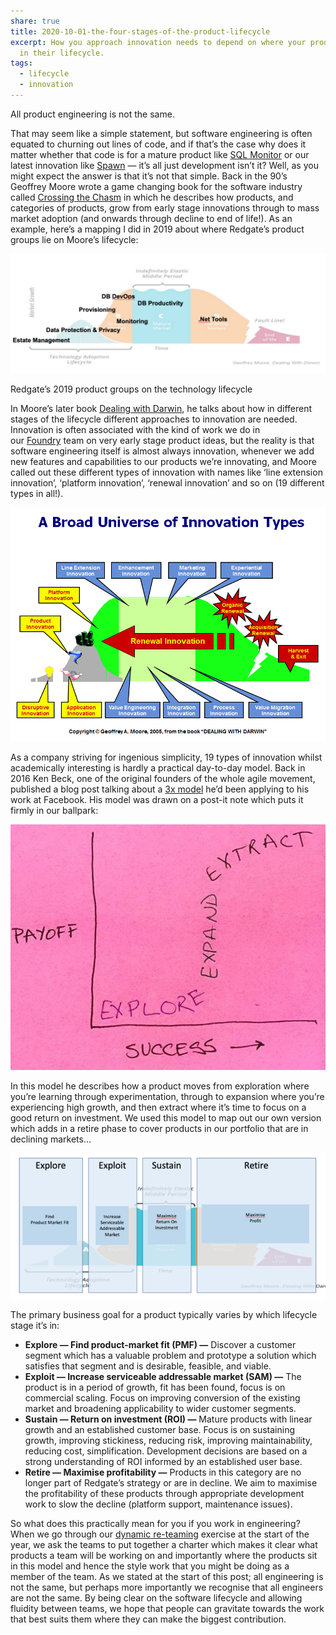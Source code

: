```yaml
---
share: true
title: 2020-10-01-the-four-stages-of-the-product-lifecycle
excerpt: How you approach innovation needs to depend on where your products are
  in their lifecycle.
tags:
  - lifecycle
  - innovation
---
```


All product engineering is not the same.

That may seem like a simple statement, but software engineering is often equated to churning out lines of code, and if that’s the case why does it matter whether that code is for a mature product like [SQL Monitor](https://www.red-gate.com/products/dba/sql-monitor/) or our latest innovation like [Spawn](https://spawn.cc/) — it’s all just development isn’t it? Well, as you might expect the answer is that it’s not that simple. Back in the 90’s Geoffrey Moore wrote a game changing book for the software industry called [Crossing the Chasm](https://www.amazon.co.uk/Crossing-Chasm-3rd-Disruptive-Mainstream/dp/0062292986/ref=asc_df_0062292986/?tag=googshopuk-21&linkCode=df0&hvadid=310843183616&hvpos=&hvnetw=g&hvrand=8085158987323133029&hvpone=&hvptwo=&hvqmt=&hvdev=c&hvdvcmdl=&hvlocint=&hvlocphy=1006598&hvtargid=pla-464512051164&psc=1&th=1&psc=1) in which he describes how products, and categories of products, grow from early stage innovations through to mass market adoption (and onwards through decline to end of life!). As an example, here’s a mapping I did in 2019 about where Redgate’s product groups lie on Moore’s lifecycle:

![Pasted image 20221223160227.png](../assets/images/Pasted%20image%2020221223160227.png)

Redgate’s 2019 product groups on the technology lifecycle

In Moore’s later book [Dealing with Darwin](https://www.amazon.co.uk/Dealing-Darwin-Companies-Innovate-Evolution/dp/1841127175/ref=sr_1_1?adgrpid=102902572799&dchild=1&gclid=CjwKCAjw_NX7BRA1EiwA2dpg0vwRFx3ctrU81z4ERQ-jpCwJsaihlLO1VoZSAUTscwMv5D8Q1QvWiRoCefwQAvD_BwE&hvadid=445963435392&hvdev=c&hvlocphy=1006598&hvnetw=g&hvqmt=e&hvrand=13137350016550672658&hvtargid=kwd-297832163682&hydadcr=24405_1748889&keywords=dealing+with+darwin&qid=1601542024&sr=8-1&tag=googhydr-21), he talks about how in different stages of the lifecycle different approaches to innovation are needed. Innovation is often associated with the kind of work we do in our [Foundry](https://www.redgatefoundry.com/) team on very early stage product ideas, but the reality is that software engineering itself is almost always innovation, whenever we add new features and capabilities to our products we’re innovating, and Moore called out these different types of innovation with names like ‘line extension innovation’, ‘platform innovation’, ‘renewal innovation’ and so on (19 different types in all!).

![Pasted image 20221223160247.png](../assets/images/Pasted%20image%2020221223160247.png)

As a company striving for ingenious simplicity, 19 types of innovation whilst academically interesting is hardly a practical day-to-day model. Back in 2016 Ken Beck, one of the original founders of the whole agile movement, published a blog post talking about a [3x model](https://medium.com/@kentbeck_7670/the-product-development-triathlon-6464e2763c46) he’d been applying to his work at Facebook. His model was drawn on a post-it note which puts it firmly in our ballpark:

![Pasted image 20221223160308.png](../assets/images/Pasted%20image%2020221223160308.png)

In this model he describes how a product moves from exploration where you’re learning through experimentation, through to expansion where you’re experiencing high growth, and then extract where it’s time to focus on a good return on investment. We used this model to map out our own version which adds in a retire phase to cover products in our portfolio that are in declining markets…

![Pasted image 20221223160335.png](../assets/images/Pasted%20image%2020221223160335.png)

The primary business goal for a product typically varies by which lifecycle stage it’s in:

-   **Explore — Find product-market fit (PMF) —** Discover a customer segment which has a valuable problem and prototype a solution which satisfies that segment and is desirable, feasible, and viable.
-   **Exploit — Increase serviceable addressable market (SAM) —** The product is in a period of growth, fit has been found, focus is on commercial scaling. Focus on improving conversion of the existing market and broadening applicability to wider customer segments.
-   **Sustain — Return on investment (ROI) —** Mature products with linear growth and an established customer base. Focus is on sustaining growth, improving stickiness, reducing risk, improving maintainability, reducing cost, simplification. Development decisions are based on a strong understanding of ROI informed by an established user base.
-   **Retire — Maximise profitability —** Products in this category are no longer part of Redgate’s strategy or are in decline. We aim to maximise the profitability of these products through appropriate development work to slow the decline (platform support, maintenance issues).

So what does this practically mean for you if you work in engineering? When we go through our [dynamic re-teaming](https://medium.com/ingeniouslysimple/team-self-selection-without-the-anxiety-be5a1478c484) exercise at the start of the year, we ask the teams to put together a charter which makes it clear what products a team will be working on and importantly where the products sit in this model and hence the style work that you might be doing as a member of the team. As we stated at the start of this post; all engineering is not the same, but perhaps more importantly we recognise that all engineers are not the same. By being clear on the software lifecycle and allowing fluidity between teams, we hope that people can gravitate towards the work that best suits them where they can make the biggest contribution.
